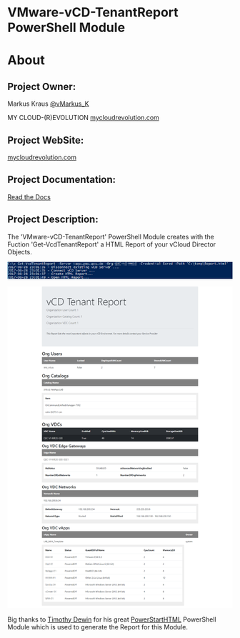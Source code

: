 VMware-vCD-TenantReport PowerShell Module
=============

# About

## Project Owner:

Markus Kraus [@vMarkus_K](https://twitter.com/vMarkus_K)

MY CLOUD-(R)EVOLUTION [mycloudrevolution.com](http://mycloudrevolution.com/)

## Project WebSite:

[mycloudrevolution.com](http://mycloudrevolution.com/)

## Project Documentation:

[Read the Docs](http://readthedocs.io/)

## Project Description:

The 'VMware-vCD-TenantReport' PowerShell Module creates with the Fuction 'Get-VcdTenantReport' a HTML Report of your vCloud Director Objects.

![Get-VcdTenantReport](/media/Get-VcdTenantReport.png)


![Example-Report](/media/Example-Report.png)

Big thanks to [Timothy Dewin](https://twitter.com/tdewin) for his great [PowerStartHTML](https://github.com/tdewin/randomsamples/tree/master/powerstarthtml) PowerShell Module which is used to generate the Report for this Module.




